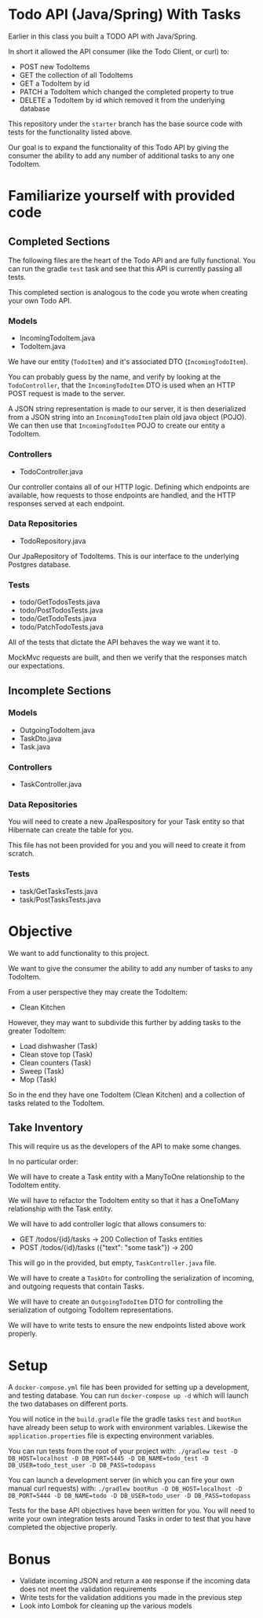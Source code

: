 # Todo API (Java/Spring) With Tasks

Earlier in this class you built a TODO API with Java/Spring.

In short it allowed the API consumer (like the Todo Client, or curl) to:

- POST new TodoItems
- GET the collection of all TodoItems
- GET a TodoItem by id
- PATCH a TodoItem which changed the completed property to true
- DELETE a TodoItem by id which removed it from the underlying database

This repository under the `starter` branch has the base source code with tests for the functionality listed above.

Our goal is to expand the functionality of this Todo API by giving the consumer the ability to add any number of additional tasks to any one TodoItem.

# Familiarize yourself with provided code

## Completed Sections

The following files are the heart of the Todo API and are fully functional. You can run the gradle `test` task and see that this API is currently passing all tests.

This completed section is analogous to the code you wrote when creating your own Todo API.

### Models

- IncomingTodoItem.java
- TodoItem.java

We have our entity (`TodoItem`) and it's associated DTO (`IncomingTodoItem`).

You can probably guess by the name, and verify by looking at the `TodoController`, that the `IncomingTodoItem` DTO is used when an HTTP POST request is made to the server.

A JSON string representation is made to our server, it is then deserialized from a JSON string into an `IncomingTodoItem` plain old java object (POJO). We can then use that `IncomingTodoItem` POJO to create our entity a TodoItem.

### Controllers

- TodoController.java

Our controller contains all of our HTTP logic. Defining which endpoints are available, how requests to those endpoints are handled, and the HTTP responses served at each endpoint.

### Data Repositories

- TodoRepository.java

Our JpaRepository of TodoItems. This is our interface to the underlying Postgres database.

### Tests

- todo/GetTodosTests.java
- todo/PostTodosTests.java
- todo/GetTodoTests.java
- todo/PatchTodoTests.java

All of the tests that dictate the API behaves the way we want it to.

MockMvc requests are built, and then we verify that the responses match our expectations.

## Incomplete Sections

### Models

- OutgoingTodoItem.java
- TaskDto.java
- Task.java

### Controllers

- TaskController.java

### Data Repositories

You will need to create a new JpaRespository for your Task entity so that Hibernate can create the table for you.

This file has not been provided for you and you will need to create it from scratch.

### Tests

- task/GetTasksTests.java
- task/PostTasksTests.java

# Objective

We want to add functionality to this project.

We want to give the consumer the ability to add any number of tasks to any TodoItem.

From a user perspective they may create the TodoItem:

- Clean Kitchen

However, they may want to subdivide this further by adding tasks to the greater TodoItem:

- Load dishwasher (Task)
- Clean stove top (Task)
- Clean counters (Task)
- Sweep (Task)
- Mop (Task)

So in the end they have one TodoItem (Clean Kitchen) and a collection of tasks related to the TodoItem.

## Take Inventory

This will require us as the developers of the API to make some changes.

In no particular order:

We will have to create a Task entity with a ManyToOne relationship to the TodoItem entity.

We will have to refactor the TodoItem entity so that it has a OneToMany relationship with the Task entity.

We will have to add controller logic that allows consumers to:

- GET /todos/{id}/tasks -> 200 Collection of Tasks entities
- POST /todos/{id}/tasks ({"text": "some task"}) -> 200

This will go in the provided, but empty, `TaskController.java` file.

We will have to create a `TaskDto` for controlling the serialization of incoming, and outgoing requests that contain Tasks.

We will have to create an `OutgoingTodoItem` DTO for controlling the serialization of outgoing TodoItem representations.

We will have to write tests to ensure the new endpoints listed above work properly.

# Setup

A `docker-compose.yml` file has been provided for setting up a development, and testing database. You can run `docker-compose up -d` which will launch the two databases on different ports.

You will notice in the `build.gradle` file the gradle tasks `test` and `bootRun` have already been setup to work with environment variables. Likewise the `application.properties` file is expecting environment variables.

You can run tests from the root of your project with: `./gradlew test -D DB_HOST=localhost -D DB_PORT=5445 -D DB_NAME=todo_test -D DB_USER=todo_test_user -D DB_PASS=todopass`

You can launch a development server (in which you can fire your own manual curl requests) with: `./gradlew bootRun -D DB_HOST=localhost -D DB_PORT=5444 -D DB_NAME=todo -D DB_USER=todo_user -D DB_PASS=todopass`

Tests for the base API objectives have been written for you. You will need to write your own integration tests around Tasks in order to test that you have completed the objective properly.

# Bonus

- Validate incoming JSON and return a `400` response if the incoming data does not meet the validation requirements
- Write tests for the validation additions you made in the previous step
- Look into Lombok for cleaning up the various models